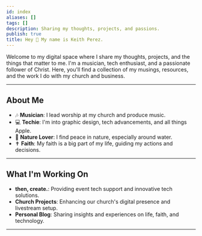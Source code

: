 ```yaml
---
id: index
aliases: []
tags: []
description: Sharing my thoughts, projects, and passions.
publish: true
title: Hey 👋 My name is Keith Perez.
---
```


Welcome to my digital space where I share my thoughts, projects, and the things that matter to me. I'm a musician, tech enthusiast, and a passionate follower of Christ. Here, you'll find a collection of my musings, resources, and the work I do with my church and business.

---

## About Me

- 🎶 **Musician**: I lead worship at my church and produce music. 
- 💻 **Techie**: I'm into graphic design, tech advancements, and all things Apple.
- 🌿 **Nature Lover**: I find peace in nature, especially around water.
- ✝️  **Faith**: My faith is a big part of my life, guiding my actions and decisions.

---

## What I'm Working On

- **then, create.**: Providing event tech support and innovative tech solutions.
- **Church Projects**: Enhancing our church's digital presence and livestream setup.
- **Personal Blog**: Sharing insights and experiences on life, faith, and technology.

---
